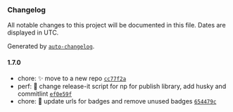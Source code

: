 ### Changelog

All notable changes to this project will be documented in this file. Dates are displayed in UTC.

Generated by [`auto-changelog`](https://github.com/CookPete/auto-changelog).

#### 1.7.0

- chore: :sparkles: move to a new repo [`cc77f2a`](https://luffynando.github.com/nodecfdi/tsconfig/commit/cc77f2ad89d166e5af6d1e88c03983e78285b9ed)
- perf: :construction: change release-it script for np for publish library, add husky and commitlint [`ef0e59f`](https://luffynando.github.com/nodecfdi/tsconfig/commit/ef0e59fdfdcd2cbb2cf69e6fafb2ba0a076487c4)
- chore: :memo: update urls for badges and remove unused badges [`654479c`](https://luffynando.github.com/nodecfdi/tsconfig/commit/654479ce99614e4cbd5786b4887b048db91b5dd8)

